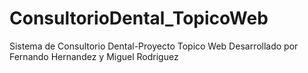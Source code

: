 # ConsultorioDental_TopicoWeb
Sistema de Consultorio Dental-Proyecto Topico Web
Desarrollado por Fernando Hernandez y Miguel Rodriguez
